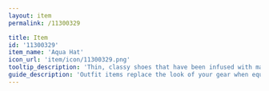 ```yaml
---
layout: item
permalink: /11300329

title: Item
id: '11300329'
item_name: 'Aqua Hat'
icon_url: 'item/icon/11300329.png'
tooltip_description: 'Thin, classy shoes that have been infused with magical power.'
guide_description: 'Outfit items replace the look of your gear when equipped.'
---
```

